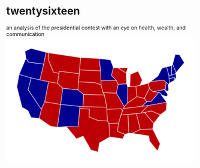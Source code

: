 # twentysixteen
an analysis of the presidential contest with an eye on health, wealth, and communication
![](viz/logo.png)
